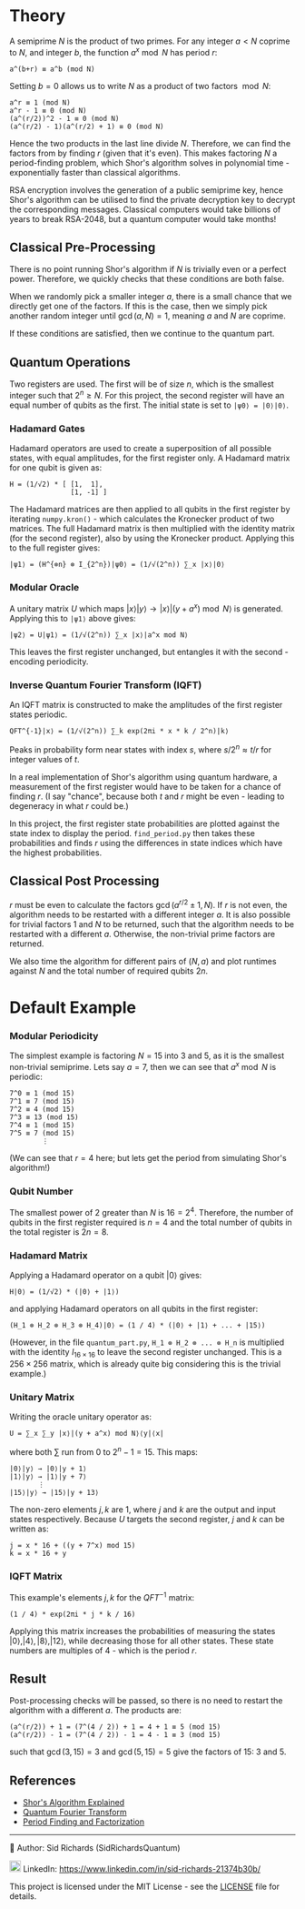 # Theory

A semiprime $N$ is the product of two primes.
For any integer $a < N$ coprime to $N$, and integer $b$, the function $a^x \bmod N$ has period $r$:
```
a^(b+r) ≡ a^b (mod N)
```
Setting $b = 0$ allows us to write $N$ as a product of two factors $\bmod N$:
```
a^r ≡ 1 (mod N)
a^r - 1 ≡ 0 (mod N)
(a^(r/2))^2 - 1 ≡ 0 (mod N)
(a^(r/2) - 1)(a^(r/2) + 1) ≡ 0 (mod N)
```
Hence the two products in the last line divide $N$.
Therefore, we can find the factors from by finding $r$ (given that it's even).
This makes factoring $N$ a period-finding problem, which Shor's algorithm solves in polynomial time - exponentially faster than classical algorithms.

RSA encryption involves the generation of a public semiprime key, hence Shor's algorithm can be utilised to find the private decryption key to decrypt the corresponding messages.
Classical computers would take billions of years to break RSA-2048, but a quantum computer would take months!

## Classical Pre-Processing

There is no point running Shor's algorithm if $N$ is trivially even or a perfect power.
Therefore, we quickly checks that these conditions are both false.

When we randomly pick a smaller integer $a$, there is a small chance that we directly get one of the factors.
If this is the case, then we simply pick another random integer until $\gcd(a, N) = 1$, meaning $a$ and $N$ are coprime.

If these conditions are satisfied, then we continue to the quantum part.

## Quantum Operations

Two registers are used.
The first will be of size $n$, which is the smallest integer such that $2^n \geq N$.
For this project, the second register will have an equal number of qubits as the first.
The initial state is set to ```|ψ0⟩ = |0⟩|0⟩```.

### Hadamard Gates

Hadamard operators are used to create a superposition of all possible states, with equal amplitudes, for the first register only.
A Hadamard matrix for one qubit is given as:
```
H = (1/√2) * [ [1,  1],
               [1, -1] ]
```
The Hadamard matrices are then applied to all qubits in the first register by iterating ```numpy.kron()``` - which calculates the Kronecker product of two matrices.
The full Hadamard matrix is then multiplied with the identity matrix (for the second register), also by using the Kronecker product.
Applying this to the full register gives:
```
|ψ1⟩ = (H^{⊗n} ⊗ I_{2^n})|ψ0⟩ = (1/√(2^n)) ∑_x |x⟩|0⟩
```

### Modular Oracle

A unitary matrix $U$ which maps $|x⟩|y⟩ \rightarrow |x⟩|(y + a^x) \bmod N⟩$ is generated.
Applying this to ```|ψ1⟩``` above gives:
```
|ψ2⟩ = U|ψ1⟩ = (1/√(2^n)) ∑_x |x⟩|a^x mod N⟩
```
This leaves the first register unchanged, but entangles it with the second - encoding periodicity.

### Inverse Quantum Fourier Transform (IQFT)

An IQFT matrix is constructed to make the amplitudes of the first register states periodic.
```
QFT^{-1}|x⟩ = (1/√(2^n)) ∑_k exp(2πi * x * k / 2^n)|k⟩
```
Peaks in probability form near states with index $s$, where $s / 2^n \approx t / r$ for integer values of $t$.

In a real implementation of Shor's algorithm using quantum hardware, a measurement of the first register would have to be taken for a chance of finding $r$.
(I say "chance", because both $t$ and $r$ might be even - leading to degeneracy in what $r$ could be.)

In this project, the first register state probabilities are plotted against the state index to display the period.
`find_period.py` then takes these probabilities and finds $r$ using the differences in state indices which have the highest probabilities.

## Classical Post Processing

$r$ must be even to calculate the factors $\gcd(a^{r/2} \pm 1, N)$.
If $r$ is not even, the algorithm needs to be restarted with a different integer $a$.
It is also possible for trivial factors $1$ and $N$ to be returned, such that the algorithm needs to be restarted with a different $a$.
Otherwise, the non-trivial prime factors are returned.

We also time the algorithm for different pairs of $(N, a)$ and plot runtimes against $N$ and the total number of required qubits $2n$.

# Default Example

### Modular Periodicity

The simplest example is factoring $N = 15$ into $3$ and $5$, as it is the smallest non-trivial semiprime.
Lets say $a = 7$, then we can see that $a^x \bmod N$ is periodic:
```
7^0 ≡ 1 (mod 15)
7^1 ≡ 7 (mod 15)
7^2 ≡ 4 (mod 15)
7^3 ≡ 13 (mod 15)
7^4 ≡ 1 (mod 15)
7^5 ≡ 7 (mod 15)
        ⋮
```
(We can see that $r = 4$ here; but lets get the period from simulating Shor's algorithm!)

### Qubit Number

The smallest power of $2$ greater than $N$ is $16 = 2^4$.
Therefore, the number of qubits in the first register required is $n = 4$ and the total number of qubits in the total register is $2n = 8$.

### Hadamard Matrix

Applying a Hadamard operator on a qubit $|0⟩$ gives:
```
H|0⟩ = (1/√2) * (|0⟩ + |1⟩)
```
and applying Hadamard operators on all qubits in the first register:
```
(H_1 ⊗ H_2 ⊗ H_3 ⊗ H_4)|0⟩ = (1 / 4) * (|0⟩ + |1⟩ + ... + |15⟩)
```
(However, in the file `quantum_part.py`, ```H_1 ⊗ H_2 ⊗ ... ⊗ H_n``` is multiplied with the identity $I_{16 \times 16}$ to leave the second register unchanged.
This is a $256 \times 256$ matrix, which is already quite big considering this is the trivial example.)

### Unitary Matrix

Writing the oracle unitary operator as:
```
U = ∑_x ∑_y |x⟩|(y + a^x) mod N⟩⟨y|⟨x|
```
where both $∑$ run from $0$ to $2^n - 1 = 15$.
This maps:
```
|0⟩|y⟩ → |0⟩|y + 1⟩
|1⟩|y⟩ → |1⟩|y + 7⟩
       ⋮
|15⟩|y⟩ → |15⟩|y + 13⟩
```
The non-zero elements $j, k$ are $1$, where $j$ and $k$ are the output and input states respectively.
Because $U$ targets the second register, $j$ and $k$ can be written as:
```
j = x * 16 + ((y + 7^x) mod 15)
k = x * 16 + y
```

### IQFT Matrix

This example's elements $j, k$ for the $QFT^{-1}$ matrix:
```
(1 / 4) * exp(2πi * j * k / 16)
```
Applying this matrix increases the probabilities of measuring the states $|0⟩, |4⟩, |8⟩, |12⟩$, while decreasing those for all other states.
These state numbers are multiples of $4$ - which is the period $r$.

## Result

Post-processing checks will be passed, so there is no need to restart the algorithm with a different $a$.
The products are:
```
(a^(r/2)) + 1 = (7^(4 / 2)) + 1 = 4 + 1 ≡ 5 (mod 15)
(a^(r/2)) - 1 = (7^(4 / 2)) - 1 = 4 - 1 ≡ 3 (mod 15)
```
such that $\gcd(3, 15) = 3$ and $\gcd(5, 15) = 5$ give the factors of $15$: $3$ and $5$.

## References

- [Shor's Algorithm Explained](https://en.wikipedia.org/wiki/Shor%27s_algorithm)
- [Quantum Fourier Transform](https://qiskit.org/textbook/ch-algorithms/quantum-fourier-transform.html)
- [Period Finding and Factorization](https://docs.microsoft.com/en-us/quantum/concepts/algorithms)

---

📘 Author: Sid Richards (SidRichardsQuantum)

<img src="https://cdn.jsdelivr.net/gh/devicons/devicon/icons/linkedin/linkedin-original.svg" width="20" /> LinkedIn: https://www.linkedin.com/in/sid-richards-21374b30b/

This project is licensed under the MIT License - see the [LICENSE](LICENSE) file for details.
